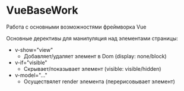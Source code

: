 # VueBaseWork
Работа с основными возможностями фреймворка Vue

Основные дерективы для манипуляция над элементами страницы:

 - v-show="view"
   - Добавляет/удаляет элемент в Dom (display: none/block)
 - v-if="visible"
   - Скрывает/показывает элемент (visible: visible/hidden)
 - v-model="..." 
   - Осуществялет render элемента (перерисовывает элемент)
   

